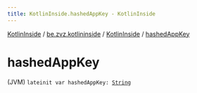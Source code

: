 ```yaml
---
title: KotlinInside.hashedAppKey - KotlinInside
---
```


[KotlinInside](../../index.html) / [be.zvz.kotlininside](../index.html) / [KotlinInside](index.html) / [hashedAppKey](./hashed-app-key.html)

# hashedAppKey

(JVM) `lateinit var hashedAppKey: `[`String`](https://kotlinlang.org/api/latest/jvm/stdlib/kotlin/-string/index.html)